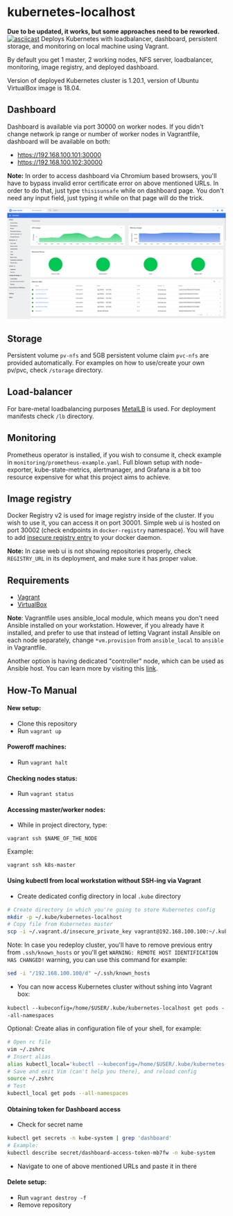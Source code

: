 # kubernetes-localhost
**Due to be updated, it works, but some approaches need to be reworked.**
[![asciicast](https://asciinema.org/a/352272.svg)](https://asciinema.org/a/352272?autoplay=1&speed=5)
Deploys Kubernetes with loadbalancer, dashboard, persistent storage, and monitoring
on local machine using Vagrant.

By default you get 1 master, 2 working nodes, NFS server, loadbalancer,
monitoring, image registry, and deployed dashboard.

Version of deployed Kubernetes cluster is 1.20.1, version of Ubuntu VirtualBox
image is 18.04.

## Dashboard
Dashboard is available via port 30000 on worker nodes.
If you didn't change network ip range or number of worker nodes in Vagrantfile,
dashboard will be available on both:
- https://192.168.100.101:30000
- https://192.168.100.102:30000

**Note:**
In order to access dashboard via Chromium based browsers, you'll have to bypass
invalid error certificate error on above mentioned URLs. In order to do that,
just type `thisisunsafe` while on dashboard page. You don't need any input
field, just typing it while on that page will do the trick.

![Dashboard Example](images/kubernetes-localhost-dashboard.png)

## Storage
Persistent volume `pv-nfs` and 5GB persistent volume claim `pvc-nfs` are provided automatically.
For examples on how to use/create your own pv/pvc, check `/storage` directory.

## Load-balancer
For bare-metal loadbalancing purposes [MetalLB](https://metallb.universe.tf/) is used.
For deployment manifests check `/lb` directory.

## Monitoring
Prometheus operator is installed, if you wish to consume it, check example in
`monitoring/prometheus-example.yaml`. Full blown setup with node-exporter,
kube-state-metrics, alertmanager, and Grafana is a bit too resource expensive
for what this project aims to achieve.

## Image registry
Docker Registry v2 is used for image registry inside of the cluster.
If you wish to use it, you can access it on port 30001. Simple web ui is hosted
on port 30002 (check endpoints in `docker-registry` namespace).
You will have to add [insecure registry entry](https://docs.docker.com/registry/insecure/)
to your docker daemon.

**Note:**
In case web ui is not showing repositories properly, check `REGISTRY_URL` in its
deployment, and make sure it has proper value.

## Requirements
* [Vagrant](https://www.vagrantup.com/)
* [VirtualBox](https://www.virtualbox.org/)

**Note**:
Vagrantfile uses ansible_local module, which means you don't need Ansible
installed on your workstation. However, if you already have it installed,
and prefer to use that instead of letting Vagrant install Ansible on each
node separately, change `*vm.provision` from `ansible_local` to `ansible` in
Vagrantfile.

Another option is having dedicated "controller" node, which can be used as
Ansible host. You can learn more by visiting this [link](https://www.vagrantup.com/docs/provisioning/ansible_local.html#ansible-parallel-execution-from-a-guest).

## How-To Manual

#### New setup:
* Clone this repository
* Run `vagrant up`

#### Poweroff machines:
* Run `vagrant halt`

#### Checking nodes status:
* Run `vagrant status`

#### Accessing master/worker nodes:
* While in project directory, type:
```shell
vagrant ssh $NAME_OF_THE_NODE
```
Example:
```shell
vagrant ssh k8s-master
```

#### Using kubectl from local workstation without SSH-ing via Vagrant
* Create dedicated config directory in local `.kube` directory
```bash
# Create directory in which you're going to store Kubernetes config
mkdir -p ~/.kube/kubernetes-localhost
# Copy file from Kubernetes master
scp -i ~/.vagrant.d/insecure_private_key vagrant@192.168.100.100:~/.kube/config ~/.kube/kubernetes-localhost
```
Note: In case you redeploy cluster, you'll have to remove previous entry from `.ssh/known_hosts` or you'll
get `WARNING: REMOTE HOST IDENTIFICATION HAS CHANGED!` warning, you can use
this command for example:
```bash
sed -i "/192.168.100.100/d" ~/.ssh/known_hosts
```
* You can now access Kubernetes cluster without sshing into Vagrant box:

`kubectl --kubeconfig=/home/$USER/.kube/kubernetes-localhost get pods --all-namespaces`

Optional:
Create alias in configuration file of your shell, for example:
```bash
# Open rc file
vim ~/.zshrc
# Insert alias
alias kubectl_local='kubectl --kubeconfig=/home/$USER/.kube/kubernetes-localhost'
# Save and exit Vim (can't help you there), and reload config
source ~/.zshrc
# Test
kubectl_local get pods --all-namespaces
```

#### Obtaining token for Dashboard access
* Check for secret name
```bash
kubectl get secrets -n kube-system | grep 'dashboard'
# Example:
kubectl describe secret/dashboard-access-token-mb7fw -n kube-system
```
* Navigate to one of above mentioned URLs and paste it in there

#### Delete setup:
* Run `vagrant destroy -f`
* Remove repository

